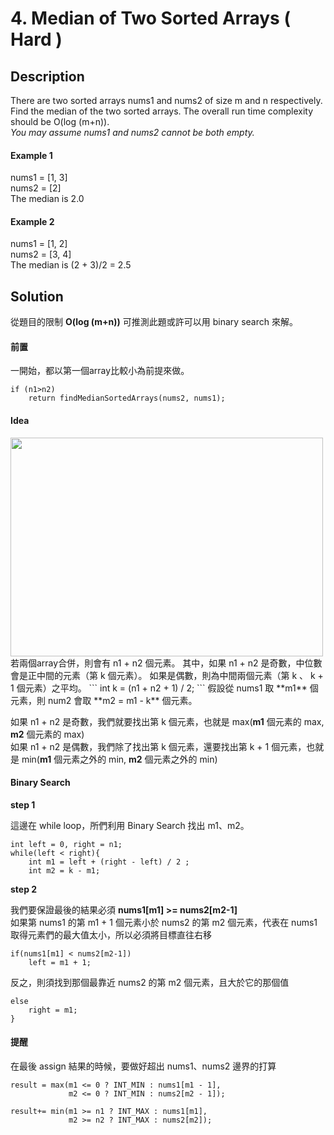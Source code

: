 # 4. Median of Two Sorted Arrays ( Hard )
## Description
There are two sorted arrays nums1 and nums2 of size m and n respectively.  
Find the median of the two sorted arrays. The overall run time complexity should be O(log (m+n)).  
_You may assume nums1 and nums2 cannot be both empty._  


#### Example 1
nums1 = [1, 3]  
nums2 = [2]  
The median is 2.0  

#### Example 2
nums1 = [1, 2]  
nums2 = [3, 4]  
The median is (2 + 3)/2 = 2.5  

## Solution
從題目的限制 **O(log (m+n))** 可推測此題或許可以用 binary search 來解。  
#### 前置
一開始，都以第一個array比較小為前提來做。  
```
if (n1>n2)
    return findMedianSortedArrays(nums2, nums1);
```
#### Idea
<img width="500" height="350" src="https://i.ibb.co/SwDKn05/q4.png">
若兩個array合併，則會有 n1 + n2 個元素。
其中，如果 n1 + n2 是奇數，中位數會是正中間的元素（第 k 個元素）。  
如果是偶數，則為中間兩個元素（第 k 、 k + 1 個元素）之平均。  
```
int k = (n1 + n2 + 1) / 2;
```
假設從 nums1 取 **m1** 個元素，則 num2 會取 **m2 = m1 - k** 個元素。  

如果 n1 + n2 是奇數，我們就要找出第 k 個元素，也就是 max(**m1** 個元素的 max, **m2** 個元素的 max)  
如果 n1 + n2 是偶數，我們除了找出第 k 個元素，還要找出第 k + 1 個元素，也就是 min(**m1** 個元素之外的 min, **m2** 個元素之外的 min)  

#### Binary Search
**step 1**   

這邊在 while loop，所們利用 Binary Search 找出 m1、m2。  
```
int left = 0, right = n1; 
while(left < right){
    int m1 = left + (right - left) / 2 ;
    int m2 = k - m1;
```
**step 2**   

我們要保證最後的結果必須 **nums1[m1] >=  nums2[m2-1]**  
如果第 nums1 的第 m1 + 1 個元素小於 nums2 的第 m2 個元素，代表在 nums1 取得元素們的最大值太小，所以必須將目標直往右移
```
if(nums1[m1] < nums2[m2-1])
    left = m1 + 1;
```
反之，則須找到那個最靠近 nums2 的第 m2 個元素，且大於它的那個值
```
else
    right = m1;
}
```
#### 提醒
在最後 assign 結果的時候，要做好超出 nums1、nums2 邊界的打算
```
result = max(m1 <= 0 ? INT_MIN : nums1[m1 - 1], 
             m2 <= 0 ? INT_MIN : nums2[m2 - 1]);
```
```
result+= min(m1 >= n1 ? INT_MAX : nums1[m1],
             m2 >= n2 ? INT_MAX : nums2[m2]);
```
